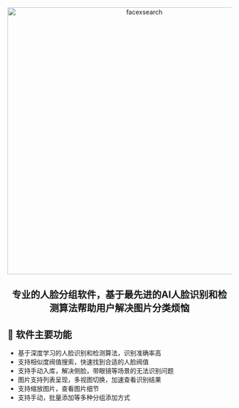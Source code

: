 <div align="center">

<picture>
  <img alt="facexsearch" src="https://www.facexsearch.com/logo2-raw.PNG" width="600">
</picture>


## 专业的人脸分组软件，基于最先进的AI人脸识别和检测算法帮助用户解决图片分类烦恼

</div>

## 📖 软件主要功能
- 基于深度学习的人脸识别和检测算法，识别准确率高
- 支持相似度阀值搜索，快速找到合适的人脸阀值
- 支持手动入库，解决侧脸，带眼镜等场景的无法识别问题
- 图片支持列表呈现，多视图切换，加速查看识别结果
- 支持缩放图片，查看图片细节
- 支持手动，批量添加等多种分组添加方式
